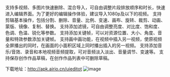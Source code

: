 支持多视频、多图片快速删除、混合导入，可自由调整片段排放顺序和时长，快速进入编辑界面。为了更好的编辑操作体验，建议导入1080p及以下的视频。
支持剪辑基本操作，包括分割、删除、音量、比例、变速、画布、旋转、裁剪、动画、蒙版、镜像、复制、替换。
支持添加滤镜，可自由调整亮度、对比度、饱和度、色调、色温、锐化等参数。
支持添加关键帧，可以对资源位置、大小、角度、音量和特效参数添加关键帧。
支持画中画功能，在视频中插入另一视频，使原视频全屏播出的同时，在画面的小面积区域上同时播出插入的另一视频。
支持添加音乐/音效、录音和本地视频音频提取，可对音频淡入淡出、音量调节、变速等。
支持保存创作作品草稿，在创作作品列表中可删除草稿。


下载地址：http://apk.airio.cn/uieditot
![image](https://user-images.githubusercontent.com/19816458/226674120-f00d358f-672a-4c7c-8040-a3a801cca7f3.png)
